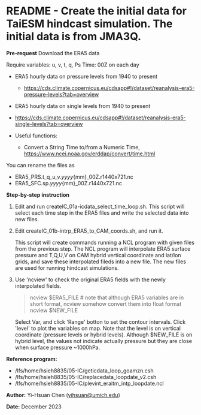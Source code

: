 # README - Create the initial data for TaiESM hindcast simulation. The initial data is from JMA3Q.

**Pre-request**
Download the ERA5 data

Require variables: u, v, t, q, Ps
Time: 00Z on each day

- ERA5 hourly data on pressure levels from 1940 to present
  - https://cds.climate.copernicus.eu/cdsapp#!/dataset/reanalysis-era5-pressure-levels?tab=overview
-  ERA5 hourly data on single levels from 1940 to present
  - https://cds.climate.copernicus.eu/cdsapp#!/dataset/reanalysis-era5-single-levels?tab=overview

- Useful functions:
  - Convert a String Time to/from a Numeric Time, https://www.ncei.noaa.gov/erddap/convert/time.html

You can rename the files as 
- ERA5_PRS.t_q_u_v.${yyyy}${mm}_00Z.r1440x721.nc      
- ERA5_SFC.sp.${yyyy}${mm}_00Z.r1440x721.nc

**Step-by-step instruction**
1. Edit and run createIC_01a-icdata_select_time_loop.sh.
   This script will select each time step in the ERA5 files and write the selected data into new files.

2. Edit createIC_01b-intrp_ERA5_to_CAM_coords.sh, and run it.

   This script will create commands running a NCL program with given files from the previous step.
   The NCL program will interpolate ERA5 surface pressure and T,Q,U,V on CAM hybrid vertical coordinate and lat/lon grids, and save these interpolated fileds into a new file. 
   The new files are used for running hindcast simulations.

3. Use 'ncview' to check the original ERA5 fields with the newly interpolated fields.
   > ncview $ERA5_FILE   # note that although ERA5 variables are in short format, ncview somehow convert them into float format
   > ncview $NEW_FILE

   Select Var, and click 'Range' botton to set the contour intervals.
   Click 'level' to plot the variables on map. Note that the level is on vertical coordinate (pressure levels or hybrid levels).
   Although $NEW_FILE is on hybrid level, the values not indicate actually pressure but they are close when surface pressure ~1000hPa.

**Reference program:**
- /lfs/home/hsieh8835/05-IC/geticdata_loop_goamzn.csh
- /lfs/home/hsieh8835/05-IC/replacedata_loopdate_v2.csh
- /lfs/home/hsieh8835/05-IC/plevint_eraitm_intp_loopdate.ncl


**Author:** 
Yi-Hsuan Chen (yihsuan@umich.edu)

**Date:** 
December 2023


